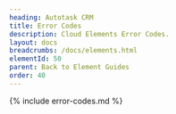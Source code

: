 ```yaml
---
heading: Autotask CRM
title: Error Codes
description: Cloud Elements Error Codes.
layout: docs
breadcrumbs: /docs/elements.html
elementId: 50
parent: Back to Element Guides
order: 40
---
```


{% include error-codes.md %}
